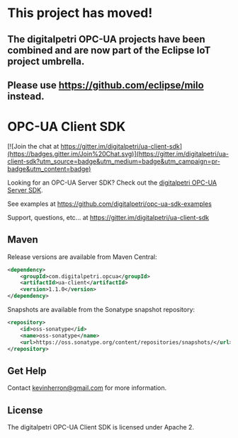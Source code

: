 # This project has moved!

## The digitalpetri OPC-UA projects have been combined and are now part of the Eclipse IoT project umbrella.

## Please use https://github.com/eclipse/milo instead.

# OPC-UA Client SDK

[![Join the chat at https://gitter.im/digitalpetri/ua-client-sdk](https://badges.gitter.im/Join%20Chat.svg)](https://gitter.im/digitalpetri/ua-client-sdk?utm_source=badge&utm_medium=badge&utm_campaign=pr-badge&utm_content=badge)

Looking for an OPC-UA Server SDK? Check out the [digitalpetri OPC-UA Server SDK](https://github.com/digitalpetri/ua-server-sdk).

See examples at https://github.com/digitalpetri/opc-ua-sdk-examples

Support, questions, etc... at https://gitter.im/digitalpetri/ua-client-sdk

Maven
--------

Release versions are available from Maven Central:

```xml
<dependency>
    <groupId>com.digitalpetri.opcua</groupId>
    <artifactId>ua-client</artifactId>
    <version>1.1.0</version>
</dependency>
```

Snapshots are available from the Sonatype snapshot repository:
```xml
<repository>
    <id>oss-sonatype</id>
    <name>oss-sonatype</name>
    <url>https://oss.sonatype.org/content/repositories/snapshots/</url>
</repository>
```

Get Help
--------

Contact kevinherron@gmail.com for more information.


License
--------

The digitalpetri OPC-UA Client SDK is licensed under Apache 2.
